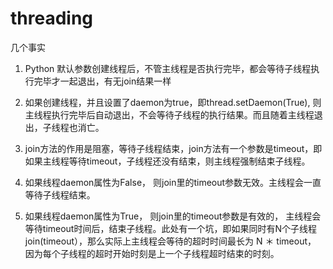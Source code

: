 # threading

几个事实

1. Python 默认参数创建线程后，不管主线程是否执行完毕，都会等待子线程执行完毕才一起退出，有无join结果一样

2. 如果创建线程，并且设置了daemon为true，即thread.setDaemon(True), 则主线程执行完毕后自动退出，不会等待子线程的执行结果。而且随着主线程退出，子线程也消亡。

3. join方法的作用是阻塞，等待子线程结束，join方法有一个参数是timeout，即如果主线程等待timeout，子线程还没有结束，则主线程强制结束子线程。

4. 如果线程daemon属性为False， 则join里的timeout参数无效。主线程会一直等待子线程结束。

5. 如果线程daemon属性为True， 则join里的timeout参数是有效的， 主线程会等待timeout时间后，结束子线程。此处有一个坑，即如果同时有N个子线程join(timeout），那么实际上主线程会等待的超时时间最长为 N ＊ timeout， 因为每个子线程的超时开始时刻是上一个子线程超时结束的时刻。